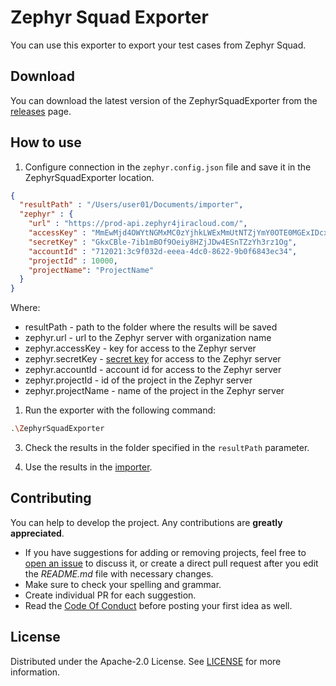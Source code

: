 # Zephyr Squad Exporter

You can use this exporter to export your test cases from Zephyr Squad.

## Download

You can download the latest version of the ZephyrSquadExporter from the [releases](https://github.com/testit-tms/migrators/releases/latest) page.

## How to use

1. Configure connection in the `zephyr.config.json` file and save it in the ZephyrSquadExporter location.

```json
{
  "resultPath" : "/Users/user01/Documents/importer",
  "zephyr" : {
    "url" : "https://prod-api.zephyr4jiracloud.com/",
    "accessKey" : "MmEwMjd4OWYtNGMxMC0zYjhkLWExMmUtNTZjYmY0OTE0MGExIDcxMjAyMCUzQTNjOWYwMzJkLWVlZWEtNGRjMC04NjIyLTliMGY2ODQzZWMzNCBVU0VSX0RFRkFVTFRfTkFNRQ",
    "secretKey" : "GkxCBle-7ib1mBOf9Oeiy8HZjJDw4ESnTZzYh3rz1Og",
    "accountId" : "712021:3c9f032d-eeea-4dc0-8622-9b0f6843ec34",
    "projectId" : 10000,
    "projectName": "ProjectName"
  }
}
```

Where:

- resultPath - path to the folder where the results will be saved
- zephyr.url - url to the Zephyr server with organization name
- zephyr.accessKey - key for access to the Zephyr server
- zephyr.secretKey - [secret key](https://support.smartbear.com/zephyr-squad-cloud/docs/api/api-keys.html) for access to the Zephyr server
- zephyr.accountId - account id for access to the Zephyr server
- zephyr.projectId - id of the project in the Zephyr server
- zephyr.projectName - name of the project in the Zephyr server

1. Run the exporter with the following command:

```bash
.\ZephyrSquadExporter
```

3. Check the results in the folder specified in the `resultPath` parameter.

4. Use the results in the [importer](https://github.com/testit-tms/migrators/tree/main/Migrators/Importer/Readme.md).

## Contributing

You can help to develop the project. Any contributions are **greatly appreciated**.

- If you have suggestions for adding or removing projects, feel free
  to [open an issue](https://github.com/testit-tms/migrators/issues/new) to discuss it, or create a direct pull
  request after you edit the *README.md* file with necessary changes.
- Make sure to check your spelling and grammar.
- Create individual PR for each suggestion.
- Read the [Code Of Conduct](https://github.com/testit-tms/migrators/blob/main/CODE_OF_CONDUCT.md) before posting
  your first idea as well.

## License

Distributed under the Apache-2.0 License.
See [LICENSE](https://github.com/testit-tms/migrators/blob/main/LICENSE) for more information.
